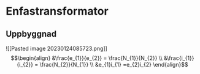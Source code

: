 # Enfastransformator

## Uppbyggnad
![[Pasted image 20230124085723.png]]
$$\begin{align} &\frac{e_{1}}{e_{2}} = \frac{N_{1}}{N_{2}} \\ &\frac{i_{1}}{i_{2}} = \frac{N_{2}}{N_{1}} \\ &e_{1}i_{1} =e_{2}i_{2} \end{align}$$